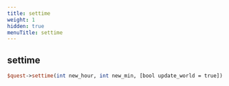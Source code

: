 ```yaml
---
title: settime
weight: 1
hidden: true
menuTitle: settime
---
```

## settime
```perl
$quest->settime(int new_hour, int new_min, [bool update_world = true])
```